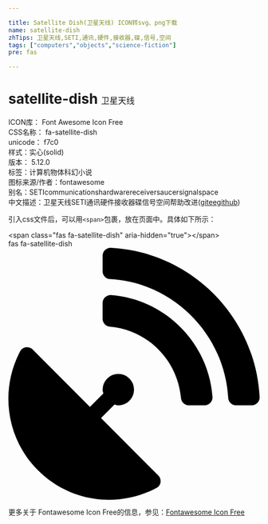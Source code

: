 ```yaml
---

title: Satellite Dish(卫星天线) ICON转svg、png下载
name: satellite-dish
zhTips: 卫星天线,SETI,通讯,硬件,接收器,碟,信号,空间
tags: ["computers","objects","science-fiction"]
pre: fas

---
```


# satellite-dish  <small style="font-size: 60%;font-weight: 100">卫星天线</small>


<div class="detail-page">
<p>
<span>
ICON库：
<span class="badge-secondary badge">Font Awesome Icon Free</span> 
</span>
<br/>
<span>
CSS名称：
<span class="badge-secondary badge">fa-satellite-dish</span> 
</span>
<br/>
<span>
unicode：
<span class="badge-secondary badge">f7c0</span> 
<copy-btn content='f7c0' btn-title=""></copy-btn>
<copy-btn :content='String.fromCodePoint(parseInt("f7c0", 16))' btn-title="复制U"></copy-btn>
</span><br/><span>样式：<span class="badge-light badge">实心(solid)</span></span>
<br/>
<span>
版本：
<span class="badge-secondary badge">5.12.0</span> 
</span><br/><span>标签：<span class="badge-light badge"><router-link to="/tags/computers.html">计算机</router-link></span><span class="badge-light badge"><router-link to="/tags/objects.html">物体</router-link></span><span class="badge-light badge"><router-link to="/tags/science-fiction.html">科幻小说</router-link></span></span>
<br/>
<span>图标来源/作者：<span class="badge-light badge">fontawesome</span></span> 
<br/>
<span>别名：<span class="badge-light badge">SETI</span><span class="badge-light badge">communications</span><span class="badge-light badge">hardware</span><span class="badge-light badge">receiver</span><span class="badge-light badge">saucer</span><span class="badge-light badge">signal</span><span class="badge-light badge">space</span></span><br/><span class="zh-detail">中文描述：<span class="badge-primary badge">卫星天线</span><span class="badge-primary badge">SETI</span><span class="badge-primary badge">通讯</span><span class="badge-primary badge">硬件</span><span class="badge-primary badge">接收器</span><span class="badge-primary badge">碟</span><span class="badge-primary badge">信号</span><span class="badge-primary badge">空间</span><span class="help-link"><span>帮助改进</span>(<a href="https://gitee.com/liuwave/icon-helper/edit/master/json/fontawesome/solid/satellite-dish.json" target="_blank" rel="noopener noreferrer">gitee</a><a href="https://github.com/liuwave/icon-helper/edit/master/json/fontawesome/solid/satellite-dish.json" target="_blank" rel="noopener noreferrer">github</a></span>)</span><br/>
</p>
</div>
<div class="alert alert-dark">
  <i class="fas fa-satellite-dish fa-xs"></i>
  <i class="fas fa-satellite-dish fa-sm"></i>
  <i class="fas fa-satellite-dish fa-lg"></i>
  <i class="fas fa-satellite-dish fa-2x"></i>
  <i class="fas fa-satellite-dish fa-3x"></i>
  <i class="fas fa-satellite-dish fa-5x"></i>
  <i class="fas fa-satellite-dish fa-7x"></i>
</div>
<div>
  <p>引入css文件后，可以用<code>&lt;span&gt;</code>包裹，放在页面中。具体如下所示：    
  </p>
  <div class="alert alert-primary" style="font-size: 14px">
    &lt;span class="fas fa-satellite-dish" aria-hidden="true"&gt;&lt;/span&gt;
    <copy-btn content='<span class="fas fa-satellite-dish" aria-hidden="true"></span>'></copy-btn>
  </div>
  <div class="alert alert-secondary">
    <i class="fas fa-satellite-dish"
    style="font-size: 24px"
    aria-hidden="true"></i> fas fa-satellite-dish
    <copy-btn content="fas fa-satellite-dish" btn-title="复制图标名称"></copy-btn>
  </div>
</div>
<div id="svg" class="svg-wrap">
<svg xmlns="http://www.w3.org/2000/svg" viewBox="0 0 512 512"><path d="M305.44954,462.59c7.39157,7.29792,6.18829,20.09661-3.00038,25.00356-77.713,41.80281-176.72559,29.9105-242.34331-35.7082C-5.49624,386.28227-17.404,287.362,24.41381,209.554c4.89125-9.095,17.68975-10.29834,25.00318-3.00043L166.22872,323.36708l27.39411-27.39452c-.68759-2.60974-1.594-5.00071-1.594-7.81361a32.00407,32.00407,0,1,1,32.00407,32.00455c-2.79723,0-5.20378-.89075-7.79786-1.594l-27.40974,27.41015ZM511.9758,303.06732a16.10336,16.10336,0,0,1-16.002,17.00242H463.86031a15.96956,15.96956,0,0,1-15.89265-15.00213C440.46671,175.5492,336.45348,70.53427,207.03078,63.53328a15.84486,15.84486,0,0,1-15.00191-15.90852V16.02652A16.09389,16.09389,0,0,1,209.031.02425C372.25491,8.61922,503.47472,139.841,511.9758,303.06732Zm-96.01221-.29692a16.21093,16.21093,0,0,1-16.11142,17.29934H367.645a16.06862,16.06862,0,0,1-15.89265-14.70522c-6.90712-77.01094-68.118-138.91037-144.92467-145.22376a15.94,15.94,0,0,1-14.79876-15.89289V112.13393a16.134,16.134,0,0,1,17.29908-16.096C319.45132,104.5391,407.55627,192.64538,415.96359,302.7704Z"/></svg>
</div>
<detail full-name='fa-satellite-dish'></detail>
    
<div><p>更多关于  Fontawesome Icon Free的信息，参见：<a target="_blank" href="https://iconhelper.cn/fontawesome.html">Fontawesome Icon Free</a>
</p></div>
